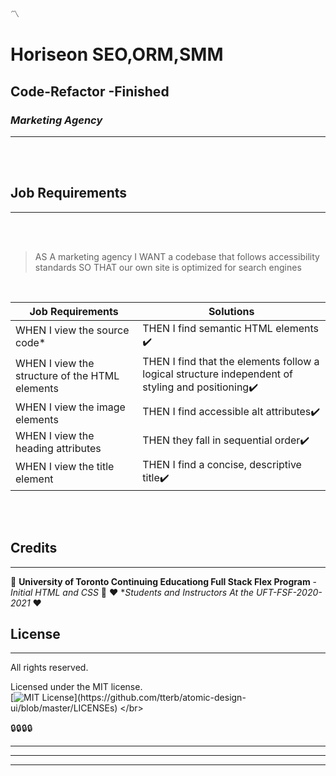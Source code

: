:part_alternation_mark:

# **Horiseon SEO,ORM,SMM**
## **Code-Refactor** -Finished
### *Marketing Agency* 
---
<br />
<br />

## Job Requirements
---
<br />
</br>

> AS A marketing agency
> I WANT a codebase that follows accessibility standards
> SO THAT our own site is optimized for search engines 
  
</br>

| Job Requirements                               | Solutions                                                                                       |
| ---------------------------------------------- | ----------------------------------------------------------------------------------------------- |
| WHEN I view the source code*                   | THEN I find semantic HTML elements   :heavy_check_mark:                                                          |
| WHEN I view the structure of the HTML elements | THEN I find that the elements follow a logical structure independent of styling and positioning:heavy_check_mark: |
| WHEN I view the image elements                 | THEN I find accessible alt attributes:heavy_check_mark:                                                           |
| WHEN I view the heading attributes             | THEN they fall in sequential order:heavy_check_mark:                                                              |
| WHEN I view the title element                  | THEN I find a concise, descriptive title:heavy_check_mark:                                                        |

</br>
</br>


## Credits
---
:school: 
**University of Toronto Continuing Educationg
Full Stack Flex Program** - *Initial HTML and CSS*
:school:
:heart: 
**Students and Instructors At the UFT-FSF-2020-2021*
:heart:
</br>

## License
---

All rights reserved.

Licensed under the MIT license.
<br>
[![MIT License](https://img.shields.io/apm/l/atomic-design-ui.svg?)](https://github.com/tterb/atomic-design-ui/blob/master/LICENSEs)
</br>

:lock::lock::lock::lock:

_____
____
___
